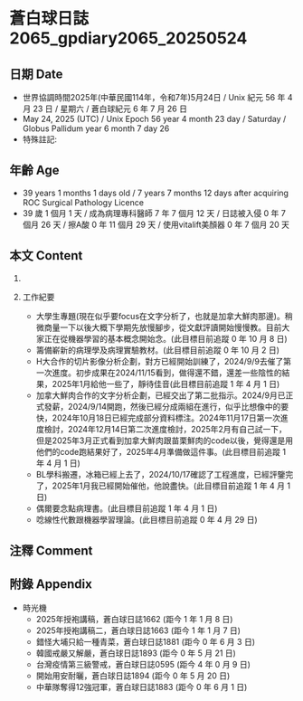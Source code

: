 [_metadata_:encoding]: - "utf-8"
[_metadata_:language]: - "zh-Hant-TW"
[_metadata_:fileformat]: - "markdown"
[_metadata_:MIME_type]: - "text/plain"
[_metadata_:markdown_version]: - "commonmark version 0.30"
[_metadata_:markdown_spec]: - "https://spec.commonmark.org/0.30/"

# 蒼白球日誌2065_gpdiary2065_20250524 #

## 日期 Date ##

* 世界協調時間2025年(中華民國114年，令和7年)5月24日 / Unix 紀元 56 年 4 月 23 日 / 星期六 / 蒼白球紀元 6 年 7 月 26 日
* May 24, 2025 (UTC) / Unix Epoch 56 year 4 month 23 day / Saturday / Globus Pallidum year 6 month 7 day 26
* 特殊註記:

## 年齡 Age ##

* 39 years 1 months 1 days old / 7 years 7 months 12 days after acquiring ROC Surgical Pathology Licence
* 39 歲 1 個月 1 天 / 成為病理專科醫師 7 年 7 個月 12 天 / 日誌被入侵 0 年 7 個月 26 天 / 擦A酸 0 年 11 個月 29 天 / 使用vitalift美顏器 0 年 7 個月 20 天

## 本文 Content ##

1. 

2. 工作紀要

    - 大學生專題(現在似乎要focus在文字分析了，也就是加拿大鮮肉那邊)。稍微商量一下以後大概下學期先放慢腳步，從文獻評讀開始慢慢教。目前大家正在從機器學習的基本概念開始念。(此目標目前追蹤 0 年 10 月 8 日)
    - 籌備嶄新的病理學及病理實驗教材。(此目標目前追蹤 0 年 10 月 2 日)
    - H大合作的切片影像分析企劃，對方已經開始訓練了，2024/9/9去催了第一次進度。初步成果在2024/11/15看到，做得還不錯，還差一些陰性的結果，2025年1月給他一些了，靜待佳音(此目標目前追蹤 1 年 4 月 1 日)
    - 加拿大鮮肉合作的文字分析企劃，已經交出了第二批指示。2024/9月已正式發薪，2024/9/14開跑，然後已經分成兩組在進行，似乎比想像中的要快，2024年10月18日已經完成部分資料標注。2024年11月17日第一次進度檢討，2024年12月14日第二次進度檢討，2025年2月有自己試一下，但是2025年3月正式看到加拿大鮮肉跟苗栗鮮肉的code以後，覺得還是用他們的code跑結果好了，2025年4月準備做這件事。(此目標目前追蹤 1 年 4 月 1 日)
    - BL學科搬遷，冰箱已經上去了，2024/10/17確認了工程進度，已經評鑒完了，2025年1月我已經開始催他，他說盡快。(此目標目前追蹤 1 年 4 月 1 日)
    - 偶爾要念點病理書。(此目標目前追蹤 1 年 4 月 1 日)
    - 唸線性代數跟機器學習理論。(此目標目前追蹤 0 年 4 月 29 日)

## 注釋 Comment ##


## 附錄 Appendix ##

* 時光機
    - 2025年授袍講稿，蒼白球日誌1662 (距今 1 年 1 月 8 日)
    - 2025年授袍講稿二，蒼白球日誌1663 (距今 1 年 1 月 7 日)
    - 錯怪大埔只給一種青菜，蒼白球日誌1881 (距今 0 年 6 月 3 日)
    - 韓國戒嚴又解嚴，蒼白球日誌1893 (距今 0 年 5 月 21 日)
    - 台灣疫情第三級警戒，蒼白球日誌0595 (距今 4 年 0 月 9 日)
    - 開始用安耐曬，蒼白球日誌1894 (距今 0 年 5 月 20 日)
    - 中華隊奪得12強冠軍，蒼白球日誌1883 (距今 0 年 6 月 1 日)
